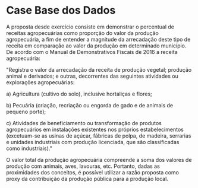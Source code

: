 # Case Base dos Dados

A proposta desde exercício consiste em demonstrar o percentual de receitas agropecuárias como proporção do valor da produção agropecuária, a fim de entender a magnitude da arrecadação deste tipo de receita em comparação ao valor da produção em determinado município. De acordo com o Manual de Demonstrativos Fiscais de 2016 a receita agropecuária:


"Registra o valor da arrecadação da receita de produção vegetal; produção animal e
derivados; e outras, decorrentes das seguintes atividades ou explorações
agropecuárias:

a) Agricultura (cultivo do solo), inclusive hortaliças e flores;

b) Pecuária (criação, recriação ou engorda de gado e de animais de pequeno porte);

c) Atividades de beneficiamento ou transformação de produtos agropecuários em instalações existentes nos próprios estabelecimentos (excetuam-se as usinas de açúcar, fábricas de polpa, de madeira, serrarias e unidades industriais com produção licenciada, que são classificadas como industriais)."

O valor total da produção agropecuária compreende a soma dos valores de produção com animais, aves, lavouras, etc. Portanto, dadas as proximidades dos conceitos, é possível utilizar a razão proposta como proxy da contribuição da produção pública para a produção local. 
